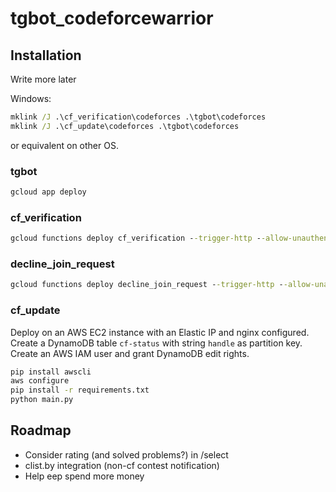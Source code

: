 # tgbot_codeforcewarrior

## Installation
Write more later

Windows:
```cmd
mklink /J .\cf_verification\codeforces .\tgbot\codeforces
mklink /J .\cf_update\codeforces .\tgbot\codeforces
```
or equivalent on other OS.

### tgbot
```cmd
gcloud app deploy
```

### cf_verification
```cmd
gcloud functions deploy cf_verification --trigger-http --allow-unauthenticated --region asia-northeast1 --memory 256MB --runtime python39
```

### decline_join_request
```cmd
gcloud functions deploy decline_join_request --trigger-http --allow-unauthenticated --region asia-northeast1 --memory 128MB --runtime python39
```

### cf_update
Deploy on an AWS EC2 instance with an Elastic IP and nginx configured.
<br>
Create a DynamoDB table `cf-status` with string `handle` as partition key.
<br>
Create an AWS IAM user and grant DynamoDB edit rights.

```bash
pip install awscli
aws configure
pip install -r requirements.txt
python main.py
```

## Roadmap
- Consider rating (and solved problems?) in /select
- clist.by integration (non-cf contest notification)
- Help eep spend more money
